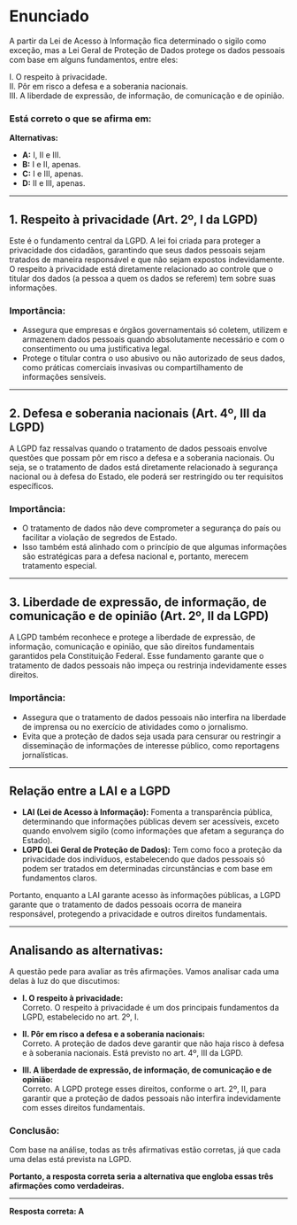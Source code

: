 # Enunciado

A partir da Lei de Acesso à Informação fica determinado o sigilo como exceção, mas a Lei Geral de Proteção de Dados protege os dados pessoais com base em alguns fundamentos, entre eles:

I. O respeito à privacidade.  
II. Pôr em risco a defesa e a soberania nacionais.  
III. A liberdade de expressão, de informação, de comunicação e de opinião.

### Está correto o que se afirma em:

**Alternativas:**

- **A:** I, II e III.  
- **B:** I e II, apenas.  
- **C:** I e III, apenas.  
- **D:** II e III, apenas.

---

## 1. Respeito à privacidade (Art. 2º, I da LGPD)

Este é o fundamento central da LGPD. A lei foi criada para proteger a privacidade dos cidadãos, garantindo que seus dados pessoais sejam tratados de maneira responsável e que não sejam expostos indevidamente. O respeito à privacidade está diretamente relacionado ao controle que o titular dos dados (a pessoa a quem os dados se referem) tem sobre suas informações.

### Importância:

- Assegura que empresas e órgãos governamentais só coletem, utilizem e armazenem dados pessoais quando absolutamente necessário e com o consentimento ou uma justificativa legal.
- Protege o titular contra o uso abusivo ou não autorizado de seus dados, como práticas comerciais invasivas ou compartilhamento de informações sensíveis.

---

## 2. Defesa e soberania nacionais (Art. 4º, III da LGPD)

A LGPD faz ressalvas quando o tratamento de dados pessoais envolve questões que possam pôr em risco a defesa e a soberania nacionais. Ou seja, se o tratamento de dados está diretamente relacionado à segurança nacional ou à defesa do Estado, ele poderá ser restringido ou ter requisitos específicos.

### Importância:

- O tratamento de dados não deve comprometer a segurança do país ou facilitar a violação de segredos de Estado.
- Isso também está alinhado com o princípio de que algumas informações são estratégicas para a defesa nacional e, portanto, merecem tratamento especial.

---

## 3. Liberdade de expressão, de informação, de comunicação e de opinião (Art. 2º, II da LGPD)

A LGPD também reconhece e protege a liberdade de expressão, de informação, comunicação e opinião, que são direitos fundamentais garantidos pela Constituição Federal. Esse fundamento garante que o tratamento de dados pessoais não impeça ou restrinja indevidamente esses direitos.

### Importância:

- Assegura que o tratamento de dados pessoais não interfira na liberdade de imprensa ou no exercício de atividades como o jornalismo.
- Evita que a proteção de dados seja usada para censurar ou restringir a disseminação de informações de interesse público, como reportagens jornalísticas.

---

## Relação entre a LAI e a LGPD

- **LAI (Lei de Acesso à Informação):** Fomenta a transparência pública, determinando que informações públicas devem ser acessíveis, exceto quando envolvem sigilo (como informações que afetam a segurança do Estado).
- **LGPD (Lei Geral de Proteção de Dados):** Tem como foco a proteção da privacidade dos indivíduos, estabelecendo que dados pessoais só podem ser tratados em determinadas circunstâncias e com base em fundamentos claros.

Portanto, enquanto a LAI garante acesso às informações públicas, a LGPD garante que o tratamento de dados pessoais ocorra de maneira responsável, protegendo a privacidade e outros direitos fundamentais.

---

## Analisando as alternativas:

A questão pede para avaliar as três afirmações. Vamos analisar cada uma delas à luz do que discutimos:

- **I. O respeito à privacidade:**  
  Correto. O respeito à privacidade é um dos principais fundamentos da LGPD, estabelecido no art. 2º, I.

- **II. Pôr em risco a defesa e a soberania nacionais:**  
  Correto. A proteção de dados deve garantir que não haja risco à defesa e à soberania nacionais. Está previsto no art. 4º, III da LGPD.

- **III. A liberdade de expressão, de informação, de comunicação e de opinião:**  
  Correto. A LGPD protege esses direitos, conforme o art. 2º, II, para garantir que a proteção de dados pessoais não interfira indevidamente com esses direitos fundamentais.

### Conclusão:

Com base na análise, todas as três afirmativas estão corretas, já que cada uma delas está prevista na LGPD.

**Portanto, a resposta correta seria a alternativa que engloba essas três afirmações como verdadeiras.**

---

**Resposta correta: A**

